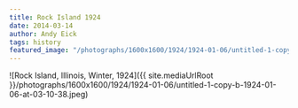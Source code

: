 ```yaml
---
title: Rock Island 1924
date: 2014-03-14
author: Andy Eick
tags: history
featured_image: "/photographs/1600x1600/1924/1924-01-06/untitled-1-copy-b-1924-01-06-at-03-10-38.jpeg"
---
```

![Rock Island, Illinois, Winter, 1924]({{ site.mediaUrlRoot }}/photographs/1600x1600/1924/1924-01-06/untitled-1-copy-b-1924-01-06-at-03-10-38.jpeg)

